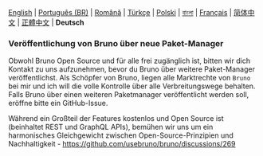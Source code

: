 [English](/publishing.md) | [Português (BR)](docs/publishing/publishing_pt_br.md) | [Română](docs/publishing/publishing_ro.md) | [Türkçe](/docs/publishing/publishing_tr.md) | [Polski](docs/publishing/publishing_pl.md) | [বাংলা](docs/publishing/publishing_bn.md) | [Français](docs/publishing/publishing_fr.md) | [简体中文](docs/publishing/publishing_cn.md) | [正體中文](docs/publishing/publishing_zhtw.md) | **Deutsch**

### Veröffentlichung von Bruno über neue Paket-Manager

Obwohl Bruno Open Source und für alle frei zugänglich ist, bitten wir dich Kontakt zu uns aufzunehmen, bevor du Bruno über weitere Paket-Manager veröffentlichst.
Als Schöpfer von Bruno, liegen alle Marktrechte von `Bruno` bei mir und ich will die volle Kontrolle über alle Verbreitungswege behalten.
Falls Bruno über einen weiteren Paketmanager veröffentlicht werden soll, eröffne bitte ein GitHub-Issue.

Während ein Großteil der Features kostenlos und Open Source ist (beinhaltet REST und GraphQL APIs),
bemühen wir uns um ein harmonisches Gleichgewicht zwischen Open-Source-Prinzipien und Nachhaltigkeit - https://github.com/usebruno/bruno/discussions/269
